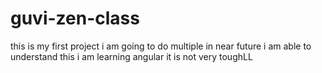 # guvi-zen-class
this is my first project
i am going to do multiple in near future
i am able to understand this
i am learning angular it is not very toughLL


